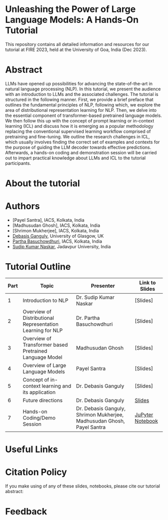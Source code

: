 # Unleashing the Power of Large Language Models: A Hands-On Tutorial
This repository contains all detailed information and resources for our tutorial at FIRE 2023, held at the University of Goa, India (Dec 2023).

# Abstract
LLMs have opened up possibilities for advancing the state-of-the-art in natural language processing (NLP). In this tutorial, we present the audience with an introduction to LLMs and the associated challenges. The tutorial is structured in the following manner. First, we provide a brief preface that outlines the fundamental principles of NLP, following which, we explore the area of distributional representation learning for NLP. Then, we delve into the essential component of transformer-based pretrained language models. We then follow this up with the concept of prompt learning or in-context learning (ICL) and discuss how it is emerging as a popular methodology replacing the conventional supervised learning workflow comprised of pretraining and fine-tuning. We outline the research challenges in ICL, which usually involves finding the correct set of examples and contexts for the purpose of guiding the LLM decoder towards effective predictions. Afterwards, a hands-on coding and demonstration session will be carried out to impart practical knowledge about LLMs and ICL to the tutorial participants.

# About the tutorial


# Authors

* [Payel Santra], IACS, Kolkata, India
* [Madhusudan Ghosh], IACS, Kolkata, India
* [Shrimon Mukherjee], IACS, Kolkata, India
* [Debasis Ganguly](https://gdebasis.github.io/), University of Glasgow, UK
* [Partha Basuchowdhuri](http://iacs.res.in/athusers/index.php?navid=0&userid=IACS0043), IACS, Kolkata, India
* [Sudip Kumar Naskar](https://sites.google.com/site/sudipnaskar/), Jadavpur University, India

# Tutorial Outline
**Part** | **Topic** | **Presenter** | **Link to Slides**
--- | --- | --- | ---
1 | Introduction to NLP | Dr. Sudip Kumar Naskar | [Slides]
2 | Overview of Distributional Representation Learning for NLP | Dr. Partha Basuchowdhuri | [Slides]
3 | Overview of Transformer based Pretrained Language Model | Madhusudan Ghosh | [Slides]
4 | Overview of Large Language Models | Payel Santra | [Slides]
5 | Concept of in-context learning and its application | Dr. Debasis Ganguly | [Slides]
6 | Future directions | Dr. Debasis Ganguly | [Slides](https://github.com/payelsantra/FIRE2023tutorial/blob/main/Slides/FIRE_Tutorial-ICL.pdf)
7 | Hands-on Coding/Demo Session | Dr. Debasis Ganguly, Shrimon Mukherjee, Madhusudan Ghosh, Payel Santra |<a name="JuPyter Notebook"></a> [JuPyter Notebook](https://github.com/payelsantra/FIRE2023tutorial/tree/main/Notebook)


# Useful Links


# Citation Policy
If you make using of any of these slides, notebooks, please cite our tutorial abstract: 

# Feedback
